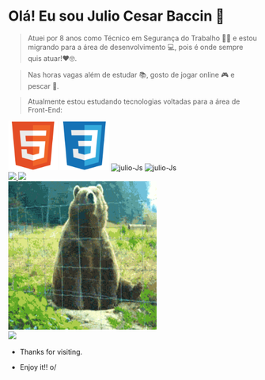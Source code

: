 # Olá! Eu sou Julio Cesar Baccin 👋

> Atuei por 8 anos como Técnico em Segurança do Trabalho 👷🏽 e estou migrando para a área de desenvolvimento 💻, pois é onde sempre quis atuar!❤️🤓.

> Nas horas vagas além de estudar 📚, gosto de jogar online 🎮 e pescar 🎣.

> Atualmente estou estudando tecnologias voltadas para a área de Front-End:

 
<div>
    <img align="" alt="julio-HTML" height="100" width="100" src="https://raw.githubusercontent.com/devicons/devicon/master/icons/html5/html5-original.svg">
    <img align="" alt="julio-CSS" height="100" width="100" src="https://raw.githubusercontent.com/devicons/devicon/master/icons/css3/css3-original.svg">
    <img align="" alt="julio-Js" height="100" width="100" src="https://cdn.jsdelivr.net/gh/devicons/devicon/icons/javascript/javascript-original.svg"/>
    <img align="" alt="julio-Js" height="100" width="100"<img src="https://cdn.jsdelivr.net/gh/devicons/devicon/icons/nodejs/nodejs-original-wordmark.svg"/>
</div>

<a href="https://github.com/juliobaccin">
<img height="240em" src="https://github-readme-stats.vercel.app/api?username=juliobaccin&show_icons=true&theme=tokyonight&include_all_commits=true&count_private=true"/>
<img height="200em" src="https://github-readme-stats.vercel.app/api/top-langs/?username=juliobaccin&layout=compact&langs_count=7&theme=tokyonight"/>

<div>
<img width="300" height="300" src="https://github.com/juliobaccin/juliobaccin/blob/main/urso-acenando.gif?raw=true">
</div>


<div>
    <a href="https://www.linkedin.com/in/julio-cesar-baccin-1880a3a5/" target="_blank"><img src=https://img.shields.io/badge/LinkedIn-0077B5?style=for-the-badge&logo=linkedin&logoColor=white target="_blank"></a>
</div>


- Thanks for visiting.

- Enjoy it!! o/
